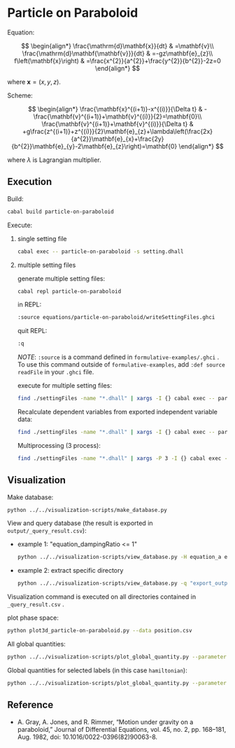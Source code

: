 # Particle on Paraboloid

Equation:

$$
\begin{align*}
\frac{\mathrm{d}\mathbf{x}}{dt} & =\mathbf{v}\\
\frac{\mathrm{d}\mathbf{\mathbf{v}}}{dt} & =-gz\mathbf{e}_{z}\\
f\left(\mathbf{x}\right) & =\frac{x^{2}}{a^{2}}+\frac{y^{2}}{b^{2}}-2z=0
\end{align*}
$$

where $\mathbf{x}=\left(x,y,z\right)$.

Scheme:

$$
\begin{align*}
\frac{\mathbf{x}^{(i+1)}-x^{(i)}}{\Delta t} & -\frac{\mathbf{v}^{(i+1)}+\mathbf{v}^{(i)}}{2}=\mathbf{0}\\
\frac{\mathbf{v}^{(i+1)}+\mathbf{v}^{(i)}}{\Delta t} & +g\frac{z^{(i+1)}+z^{(i)}}{2}\mathbf{e}_{z}+\lambda\left(\frac{2x}{a^{2}}\mathbf{e}_{x}+\frac{2y}{b^{2}}\mathbf{e}_{y}-2\mathbf{e}_{z}\right)=\mathbf{0}
\end{align*}
$$

where $\lambda$ is Lagrangian multiplier.

## Execution

Build:

```sh
cabal build particle-on-paraboloid
```

Execute:

1. single setting file

   ```sh
   cabal exec -- particle-on-paraboloid -s setting.dhall
   ```

1. multiple setting files

   generate multiple setting files:

   ```sh
   cabal repl particle-on-paraboloid
   ```

   in REPL:

   ```sh
   :source equations/particle-on-paraboloid/writeSettingFiles.ghci
   ```

   quit REPL:

   ```sh
   :q
   ```

   _NOTE_: `:source` is a command defined in `formulative-examples/.ghci` . To use this command outside of `formulative-examples`, add `:def source readFile` in your `.ghci` file.

   execute for multiple setting files:

   ```sh
   find ./settingFiles -name "*.dhall" | xargs -I {} cabal exec -- particle-on-paraboloid -s {}
   ```

   Recalculate dependent variables from exported independent variable data:

   ```sh
   find ./settingFiles -name "*.dhall" | xargs -I {} cabal exec -- particle-on-paraboloid --recalculation Continue -s {}
   ```

   Multiprocessing (3 process):

   ```sh
   find ./settingFiles -name "*.dhall" | xargs -P 3 -I {} cabal exec -- particle-on-paraboloid --recalculation Continue -s {}
   ```

## Visualization

Make database:

```sh
python ../../visualization-scripts/make_database.py
```

View and query database (the result is exported in `output/_query_result.csv`):

- example 1: "equation_dampingRatio <= 1"

  ```sh
  python ../../visualization-scripts/view_database.py -H equation_a equation_b equation_xInit equation_pxInit equation_pyInit -q "equation_a==1 & equation_b == 1"
  ```

- example 2: extract specific directory

  ```sh
  python ../../visualization-scripts/view_database.py -q "export_outputDirectory == \"output/eeca6053077485a19e88dbeb2424390f1c6b37b7\""
  ```

Visualization command is executed on all directories contained in `_query_result.csv` .

plot phase space:

```sh
python plot3d_particle-on-paraboloid.py --data position.csv
```

All global quantities:

```sh
python ../../visualization-scripts/plot_global_quantity.py --parameter time.csv --data dependentVariable/_global.csv
```

Global quantities for selected labels (in this case `hamiltonian`):

```sh
python ../../visualization-scripts/plot_global_quantity.py --parameter time.csv --data dependentVariable/_global.csv --header hamiltonian
```

## Reference

- A. Gray, A. Jones, and R. Rimmer, “Motion under gravity on a paraboloid,” Journal of Differential Equations, vol. 45, no. 2, pp. 168–181, Aug. 1982, doi: 10.1016/0022-0396(82)90063-8.
